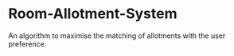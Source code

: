 # Room-Allotment-System
An algorithm to maximise the matching of allotments with the user preference.
